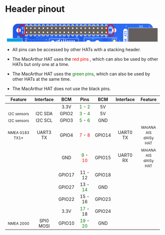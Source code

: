 # Header pinout

![Header pinout](pinout/header.png)

* All pins can be accessed by other HATs with a stacking header.

* The MacArthur HAT uses the <span style="color:red">red pins</span> , which can also be used by other HATs but only one at a time.

* The MacArthur HAT uses the <span style="color:green">green pins</span>, which can also be used by other HATs at the same time.

* The MacArthur HAT does not use the black pins.


| Feature | Interface | BCM | Pins | BCM | Interface | Feature |
|:-------:|:---------:|:---:|:----:|:---:|:---------:|:-------:|
|  |  | 3.3V | <span style="color:green">1</span> - <span style="color:green">2</span> | 5V |  |  |
| <span style="font-size:12px">I2C sensors</span> | I2C SDA | GPIO2 | <span style="color:green">3</span> - <span style="color:green">4</span> | 5V |  |  |
| <span style="font-size:12px">I2C sensors</span>| I2C SCL | GPIO3 | <span style="color:green">5</span> - <span style="color:green">6</span> | GND |  |  |
| <span style="font-size:12px">NMEA 0183 TX1*</span> | UART3 TX | GPIO4 | <span style="color:red">7</span> - <span style="color:red">8</span> | GPIO14 | UART0 TX | <span style="font-size:12px">MAIANA AIS<br>dAISy HAT</span>|
| | | GND | <span style="color:green">9</span> - <span style="color:red">10</span> | GPIO15 | UART0 RX | <span style="font-size:12px">MAIANA AIS<br>dAISy HAT</span>|
| | | GPIO17 | 11 - 12 | GPIO18 | | |
| | | GPIO27 | 13 - <span style="color:green">14</span> | GND | | |
| | | GPIO22 | 15 - 16 | GPIO23 | | |
| | | 3.3V | <span style="color:green">17</span> - 18 | GPIO24 | | |
| <span style="font-size:12px">NMEA 2000</span> | SPI0 MOSI | GPIO10 | <span style="color:green">19</span> - <span style="color:green">20</span> | GND | | |

